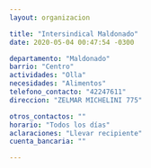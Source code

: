 ```yaml
---
layout: organizacion

title: "Intersindical Maldonado"
date: 2020-05-04 00:47:54 -0300

departamento: "Maldonado"
barrio: "Centro"
actividades: "Olla"
necesidades: "Alimentos"
telefono_contacto: "42247611"
direccion: "ZELMAR MICHELINI 775"

otros_contactos: ""
horario: "Todos los días"
aclaraciones: "Llevar recipiente"
cuenta_bancaria: ""

---
```

